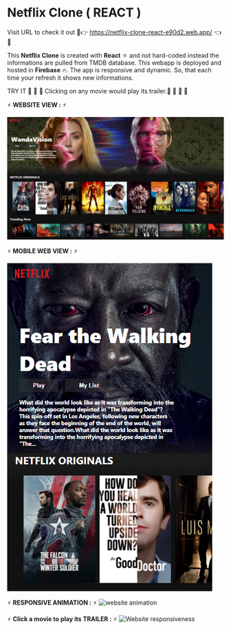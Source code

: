 # Netflix Clone ( REACT )

Visit URL to check it out 🌟👉 https://netflix-clone-react-e90d2.web.app/ 👈🌟 

This **Netflix Clone** is created with **React** ⚛️ and not hard-coded instead the informations are pulled from TMDB database. This webapp is deployed and hosted in **Firebase** 🔥.
The app is responsive and dynamic. So, that each time your refresh it shows new informations.

TRY IT 🌟 🌟 🌟 Clicking on any movie would play its trailer.🌟 🌟 🌟 🌟 

⚡ **WEBSITE VIEW :** ⚡

![website screenshot](https://github.com/saikrishnadas/Netflix-Clone-React/blob/main/Screenshot-webview.png)


⚡ **MOBILE WEB VIEW :** ⚡

![website mobile view](https://github.com/saikrishnadas/Netflix-Clone-React/blob/main/Screenshot-mobileview.png)


⚡ **RESPONSIVE ANIMATION :** ⚡
![website animation](https://github.com/saikrishnadas/Netflix-Clone-React/blob/main/screenshot.gif)


⚡ **Click a movie to play its TRAILER :** ⚡
![Website responsiveness](https://github.com/saikrishnadas/Netflix-Clone-React/blob/main/screenshot-trailer.gif)
